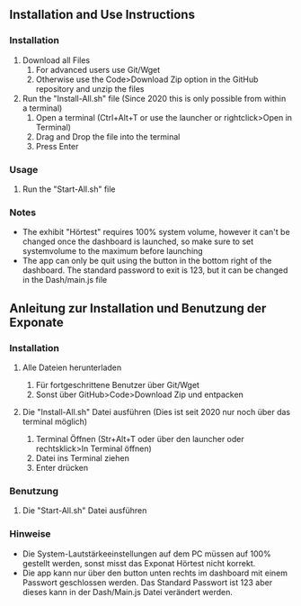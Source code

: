 ## Installation and Use Instructions
### Installation
1. Download all Files
   1. For advanced users use Git/Wget
   2. Otherwise use the Code>Download Zip option in the GitHub repository and unzip the files
2. Run the "Install-All.sh" file (Since 2020 this is only possible from within a terminal)
   1. Open a terminal (Ctrl+Alt+T or use the launcher or rightclick>Open in Terminal)
   2. Drag and Drop the file into the terminal
   3. Press Enter
### Usage
1. Run the "Start-All.sh" file
### Notes
- The exhibit "Hörtest" requires 100% system volume, however it can't be changed once the dashboard is launched, so make sure to set systemvolume to the maximum before launching
- The app can only be quit using the button in the bottom right of the dashboard. The standard password to exit is 123, but it can be changed in the Dash/main.js file

## Anleitung zur Installation und Benutzung der Exponate

### Installation
1. Alle Dateien herunterladen
    1. Für fortgeschrittene Benutzer über Git/Wget
    2. Sonst über GitHub>Code>Download Zip und entpacken

2. Die "Install-All.sh" Datei ausführen (Dies ist seit 2020 nur noch über das terminal möglich)
    1. Terminal Öffnen (Str+Alt+T oder über den launcher oder rechtsklick>In Terminal öffnen)
    2. Datei ins Terminal ziehen
    3. Enter drücken
### Benutzung
1. Die "Start-All.sh" Datei ausführen
### Hinweise
- Die System-Lautstärkeeinstellungen auf dem PC müssen auf 100% gestellt werden, sonst misst das Exponat Hörtest nicht korrekt.
- Die app kann nur über den button unten rechts im dashboard mit einem Passwort geschlossen werden. Das Standard Passwort ist 123 aber dieses kann in der Dash/Main.js Datei verändert werden.